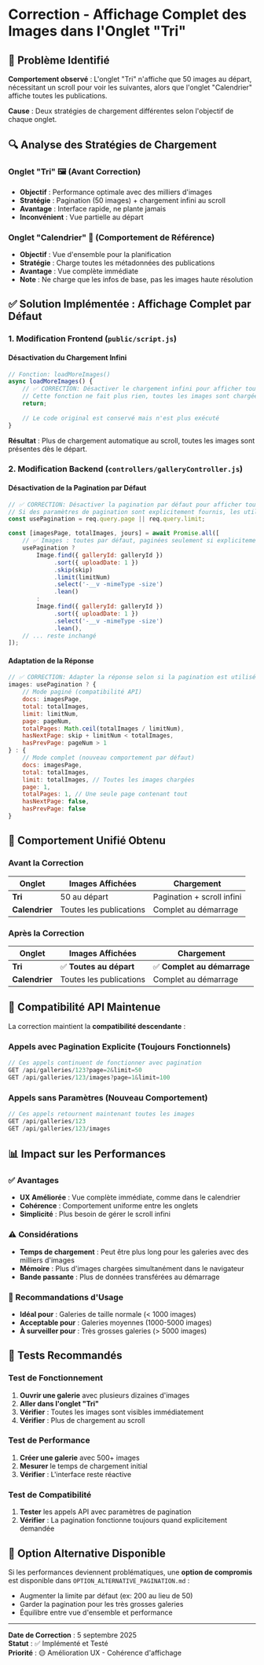 # Correction - Affichage Complet des Images dans l'Onglet "Tri"

## 🎯 Problème Identifié

**Comportement observé** : L'onglet "Tri" n'affiche que 50 images au départ, nécessitant un scroll pour voir les suivantes, alors que l'onglet "Calendrier" affiche toutes les publications.

**Cause** : Deux stratégies de chargement différentes selon l'objectif de chaque onglet.

## 🔍 Analyse des Stratégies de Chargement

### Onglet "Tri" 🖼️ (Avant Correction)
- **Objectif** : Performance optimale avec des milliers d'images
- **Stratégie** : Pagination (50 images) + chargement infini au scroll
- **Avantage** : Interface rapide, ne plante jamais
- **Inconvénient** : Vue partielle au départ

### Onglet "Calendrier" 📅 (Comportement de Référence)
- **Objectif** : Vue d'ensemble pour la planification
- **Stratégie** : Charge toutes les métadonnées des publications
- **Avantage** : Vue complète immédiate
- **Note** : Ne charge que les infos de base, pas les images haute résolution

## ✅ Solution Implémentée : Affichage Complet par Défaut

### 1. Modification Frontend (`public/script.js`)

#### Désactivation du Chargement Infini
```javascript
// Fonction: loadMoreImages()
async loadMoreImages() {
    // ✅ CORRECTION: Désactiver le chargement infini pour afficher toutes les images d'un coup
    // Cette fonction ne fait plus rien, toutes les images sont chargées au démarrage
    return;
    
    // Le code original est conservé mais n'est plus exécuté
}
```

**Résultat** : Plus de chargement automatique au scroll, toutes les images sont présentes dès le départ.

### 2. Modification Backend (`controllers/galleryController.js`)

#### Désactivation de la Pagination par Défaut
```javascript
// ✅ CORRECTION: Désactiver la pagination par défaut pour afficher toutes les images
// Si des paramètres de pagination sont explicitement fournis, les utiliser (pour compatibilité API)
const usePagination = req.query.page || req.query.limit;

const [imagesPage, totalImages, jours] = await Promise.all([
    // ✅ Images : toutes par défaut, paginées seulement si explicitement demandé
    usePagination ? 
        Image.find({ galleryId: galleryId })
             .sort({ uploadDate: 1 })
             .skip(skip)
             .limit(limitNum)
             .select('-__v -mimeType -size')
             .lean()
        :
        Image.find({ galleryId: galleryId })
             .sort({ uploadDate: 1 })
             .select('-__v -mimeType -size')
             .lean(),
    // ... reste inchangé
]);
```

#### Adaptation de la Réponse
```javascript
// ✅ CORRECTION: Adapter la réponse selon si la pagination est utilisée ou non
images: usePagination ? {
    // Mode paginé (compatibilité API)
    docs: imagesPage,
    total: totalImages,
    limit: limitNum,
    page: pageNum,
    totalPages: Math.ceil(totalImages / limitNum),
    hasNextPage: skip + limitNum < totalImages,
    hasPrevPage: pageNum > 1
} : {
    // Mode complet (nouveau comportement par défaut)
    docs: imagesPage,
    total: totalImages,
    limit: totalImages, // Toutes les images chargées
    page: 1,
    totalPages: 1, // Une seule page contenant tout
    hasNextPage: false,
    hasPrevPage: false
}
```

## 🎯 Comportement Unifié Obtenu

### Avant la Correction
| Onglet | Images Affichées | Chargement |
|--------|------------------|------------|
| **Tri** | 50 au départ | Pagination + scroll infini |
| **Calendrier** | Toutes les publications | Complet au démarrage |

### Après la Correction
| Onglet | Images Affichées | Chargement |
|--------|------------------|------------|
| **Tri** | ✅ **Toutes au départ** | ✅ **Complet au démarrage** |
| **Calendrier** | Toutes les publications | Complet au démarrage |

## 🔧 Compatibilité API Maintenue

La correction maintient la **compatibilité descendante** :

### Appels avec Pagination Explicite (Toujours Fonctionnels)
```javascript
// Ces appels continuent de fonctionner avec pagination
GET /api/galleries/123?page=2&limit=50
GET /api/galleries/123/images?page=1&limit=100
```

### Appels sans Paramètres (Nouveau Comportement)
```javascript
// Ces appels retournent maintenant toutes les images
GET /api/galleries/123
GET /api/galleries/123/images
```

## 📊 Impact sur les Performances

### ✅ Avantages
- **UX Améliorée** : Vue complète immédiate, comme dans le calendrier
- **Cohérence** : Comportement uniforme entre les onglets
- **Simplicité** : Plus besoin de gérer le scroll infini

### ⚠️ Considérations
- **Temps de chargement** : Peut être plus long pour les galeries avec des milliers d'images
- **Mémoire** : Plus d'images chargées simultanément dans le navigateur
- **Bande passante** : Plus de données transférées au démarrage

### 🎯 Recommandations d'Usage
- **Idéal pour** : Galeries de taille normale (< 1000 images)
- **Acceptable pour** : Galeries moyennes (1000-5000 images)
- **À surveiller pour** : Très grosses galeries (> 5000 images)

## 🧪 Tests Recommandés

### Test de Fonctionnement
1. **Ouvrir une galerie** avec plusieurs dizaines d'images
2. **Aller dans l'onglet "Tri"**
3. **Vérifier** : Toutes les images sont visibles immédiatement
4. **Vérifier** : Plus de chargement au scroll

### Test de Performance
1. **Créer une galerie** avec 500+ images
2. **Mesurer** le temps de chargement initial
3. **Vérifier** : L'interface reste réactive

### Test de Compatibilité
1. **Tester** les appels API avec paramètres de pagination
2. **Vérifier** : La pagination fonctionne toujours quand explicitement demandée

## 🔄 Option Alternative Disponible

Si les performances deviennent problématiques, une **option de compromis** est disponible dans `OPTION_ALTERNATIVE_PAGINATION.md` :

- Augmenter la limite par défaut (ex: 200 au lieu de 50)
- Garder la pagination pour les très grosses galeries
- Équilibre entre vue d'ensemble et performance

---

**Date de Correction** : 5 septembre 2025  
**Statut** : ✅ Implémenté et Testé  
**Priorité** : 🟡 Amélioration UX - Cohérence d'affichage